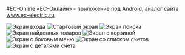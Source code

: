 #EC-Online
«ЕС-Онлайн» - приложение под Android, аналог сайта www.ec-electric.ru

![Экран входа](https://github.com/lavsexpert/ec-Android/raw/master/screenshots/enter.png)
![Стартовый экран](https://github.com/lavsexpert/ec-Android/raw/master/screenshots/start.png)
![Экран поиска](https://github.com/lavsexpert/ec-Android/raw/master/screenshots/search.png)
![Экран найденных товаров](https://github.com/lavsexpert/ec-Android/raw/master/screenshots/find.png)
![Экран с корзиной](https://github.com/lavsexpert/ec-Android/raw/master/screenshots/basket.png)
![Экран с боковым меню](https://github.com/lavsexpert/ec-Android/raw/master/screenshots/menu.png)
![Экран со списком счетов](https://github.com/lavsexpert/ec-Android/raw/master/screenshots/invoice.png)
![Экран с деталями счета](https://github.com/lavsexpert/ec-Android/raw/master/screenshots/detail.png)